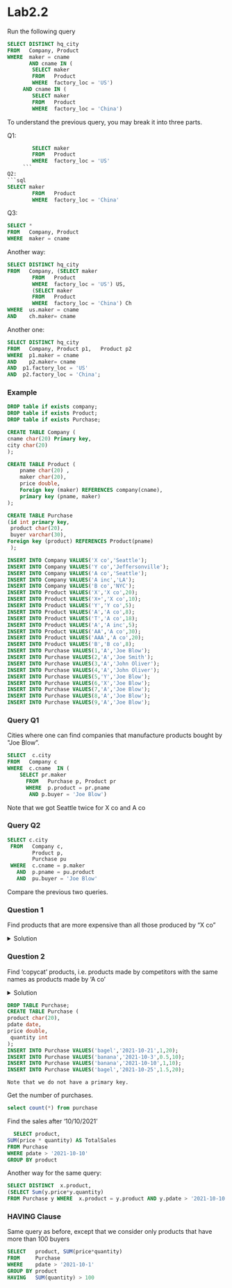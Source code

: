 # Lab2.2

Run the following query
```sql
SELECT DISTINCT hq_city
FROM   Company, Product
WHERE  maker = cname 
       AND cname IN (
		SELECT maker
	  	FROM   Product
	  	WHERE  factory_loc = 'US')
	 AND cname IN (
		SELECT maker
	  	FROM   Product
	  	WHERE  factory_loc = 'China')
```
To understand the previous query, you may break it into three parts.

Q1:
```sql
		SELECT maker
		FROM   Product
	  	WHERE  factory_loc = 'US'
     ``` 
Q2:
```sql
SELECT maker
	  	FROM   Product
	  	WHERE  factory_loc = 'China'
```
Q3:
```sql
SELECT *
FROM   Company, Product
WHERE  maker = cname 
```

Another way:
```sql
SELECT DISTINCT hq_city
FROM   Company, (SELECT maker
	  	FROM   Product
	  	WHERE  factory_loc = 'US') US, 
	  	(SELECT maker
	  	FROM   Product
	  	WHERE  factory_loc = 'China') Ch
WHERE  us.maker = cname 
AND    ch.maker= cname 
```
Another one:
```sql
SELECT DISTINCT hq_city
FROM   Company, Product p1,   Product p2
WHERE  p1.maker = cname 
AND    p2.maker= cname 
AND  p1.factory_loc = 'US'
AND  p2.factory_loc = 'China';
```
### Example 

```sql
DROP table if exists company;
DROP table if exists Product;
DROP table if exists Purchase;

CREATE TABLE Company (
cname char(20) Primary key,
city char(20)
);

CREATE TABLE Product (
	pname char(20) ,
	maker char(20),
	price double,
	Foreign key (maker) REFERENCES company(cname),
	primary key (pname, maker)
);

CREATE TABLE Purchase 
(id int primary key,
 product char(20),
 buyer varchar(30),
Foreign key (product) REFERENCES Product(pname)
 );

INSERT INTO Company VALUES('X co','Seattle');
INSERT INTO Company VALUES('Y co','Jeffersonville');
INSERT INTO Company VALUES('A co','Seattle');
INSERT INTO Company VALUES('A inc','LA');
INSERT INTO Company VALUES('B co','NYC');
INSERT INTO Product VALUES('X','X co',20);
INSERT INTO Product VALUES('X+','X co',10);
INSERT INTO Product VALUES('Y','Y co',5);
INSERT INTO Product VALUES('A','A co',8);
INSERT INTO Product VALUES('T','A co',18);
INSERT INTO Product VALUES('A','A inc',5);
INSERT INTO Product VALUES('AA','A co',30);
INSERT INTO Product VALUES('AAA','A co',20);
INSERT INTO Product VALUES('B','B co',8);
INSERT INTO Purchase VALUES(1,'A','Joe Blow');
INSERT INTO Purchase VALUES(2,'A','Joe Smith');
INSERT INTO Purchase VALUES(3,'A','John Oliver');
INSERT INTO Purchase VALUES(4,'A','John Oliver');
INSERT INTO Purchase VALUES(5,'Y','Joe Blow');
INSERT INTO Purchase VALUES(6,'X','Joe Blow');
INSERT INTO Purchase VALUES(7,'A','Joe Blow');
INSERT INTO Purchase VALUES(8,'A','Joe Blow');
INSERT INTO Purchase VALUES(9,'A','Joe Blow');
```

### Query Q1
Cities where one can find companies that manufacture products bought
by "Joe Blow”.
```sql
SELECT  c.city
FROM   Company c
WHERE  c.cname  IN (
	SELECT pr.maker
      FROM   Purchase p, Product pr
      WHERE  p.product = pr.pname 
	   AND p.buyer = 'Joe Blow')
```    
Note that we got Seattle twice for X co and A co

### Query Q2
```sql
SELECT c.city
 FROM   Company c, 
        Product p, 
        Purchase pu
 WHERE  c.cname = p.maker
   AND  p.pname = pu.product
   AND  pu.buyer = 'Joe Blow'
```
Compare the  previous two queries.

### Question 1
Find products that are more expensive than all those produced by “X co”
<details>
  <summary>Solution</summary>


```sql
SELECT pname
FROM   Product
WHERE  price > ALL(
	SELECT price
     FROM   Product
     WHERE  maker = 'X co')
```
  </details>
  
 ### Question 2 
Find ‘copycat’ products, i.e. products made by competitors with the same names as products made by ‘A co’

 <details>
  <summary>Solution</summary>
	
```sql
 SELECT p1.pname
FROM   Product p1
WHERE  p1.maker = 'A co'
   AND EXISTS(
	SELECT p2.pname
      FROM   Product p2
      WHERE  p2.maker <> 'A co'
	   AND p1.pname = p2.pname)
```
</details>
	
```sql
DROP TABLE Purchase;
CREATE TABLE Purchase (
product char(20), 
pdate date, 
price double,
 quantity int
);
INSERT INTO Purchase VALUES('bagel','2021-10-21',1,20);
INSERT INTO Purchase VALUES('banana','2021-10-3',0.5,10);
INSERT INTO Purchase VALUES('banana','2021-10-10',1,10);
INSERT INTO Purchase VALUES('bagel','2021-10-25',1.5,20);
```

	Note that we do not have a primary key.

Get the number of purchases.

  ```sql
  select count(*) from purchase
  ```
  
Find the sales after ‘10/10/2021’
```sql
  SELECT product,
SUM(price * quantity) AS TotalSales
FROM Purchase
WHERE pdate > '2021-10-10'
GROUP BY product
  ```
Another way for the same query:
  ```sql
SELECT DISTINCT  x.product,
(SELECT Sum(y.price*y.quantity)  
FROM Purchase y WHERE  x.product = y.product AND y.pdate > '2021-10-10')   TotalSales FROM Purchase x WHERE  x.pdate > '2021-10-10'
```
  ### HAVING Clause 
Same query as before, except that we consider only products that have more than 100 buyers
  ```sql
SELECT   product, SUM(price*quantity)
FROM     Purchase
WHERE    pdate > '2021-10-1'
GROUP BY product
HAVING   SUM(quantity) > 100
  ```
